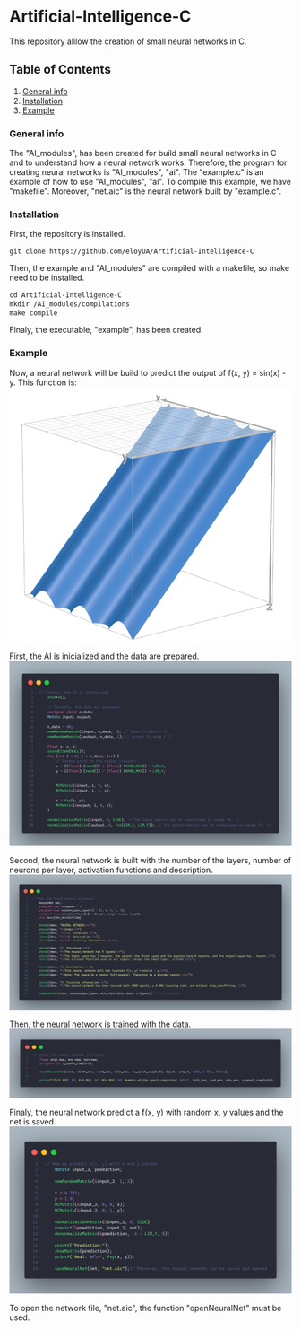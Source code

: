 # Artificial-Intelligence-C
This repository alllow the creation of small neural networks in C.

## Table of Contents
1. [General info](#general-info)
2. [Installation](#installation)
3. [Example](#example)

### General info
The "AI_modules", has been created for build small neural networks in C and to understand how a neural network works.
Therefore, the program for creating neural networks is "AI_modules", "ai".
The "example.c" is an example of how to use "AI_modules", "ai". To compile this example, we have "makefile". Moreover, "net.aic"
is the neural network built by "example.c".

### Installation
First, the repository is installed.
```
git clone https://github.com/eloyUA/Artificial-Intelligence-C
```

Then, the example and "AI_modules" are compiled with a makefile, so make need to be installed.
```
cd Artificial-Intelligence-C
mkdir /AI_modules/compilations
make compile
```

Finaly, the executable, "example", has been created.

### Example
Now, a neural network will be build to predict the output of f(x, y) = sin(x) - y. This function is:
![Function](/screenshots/function.png)

First, the AI is inicialized and the data are prepared.
![Data](/screenshots/prepare_data.png)

Second, the neural network is built with the number of the layers, number of neurons per layer, activation functions and description.
![Build net](/screenshots/build_net.png)

Then, the neural network is trained with the data.
![Train net](/screenshots/train_net.png)

Finaly, the neural network predict a f(x, y) with random x, y values and the net is saved.
![Predict function](/screenshots/prediction_net.png)

To open the network file, "net.aic", the function "openNeuralNet" must be used.
